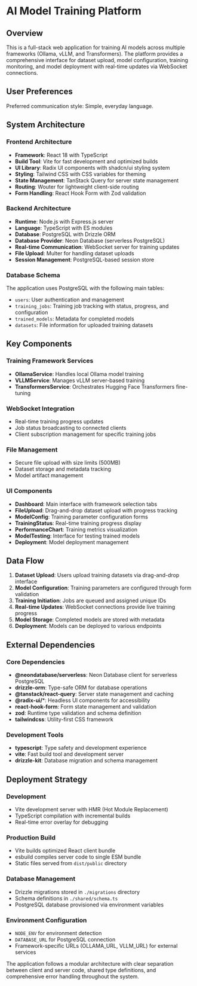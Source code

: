 # AI Model Training Platform

## Overview

This is a full-stack web application for training AI models across multiple frameworks (Ollama, vLLM, and Transformers). The platform provides a comprehensive interface for dataset upload, model configuration, training monitoring, and model deployment with real-time updates via WebSocket connections.

## User Preferences

Preferred communication style: Simple, everyday language.

## System Architecture

### Frontend Architecture
- **Framework**: React 18 with TypeScript
- **Build Tool**: Vite for fast development and optimized builds
- **UI Library**: Radix UI components with shadcn/ui styling system
- **Styling**: Tailwind CSS with CSS variables for theming
- **State Management**: TanStack Query for server state management
- **Routing**: Wouter for lightweight client-side routing
- **Form Handling**: React Hook Form with Zod validation

### Backend Architecture
- **Runtime**: Node.js with Express.js server
- **Language**: TypeScript with ES modules
- **Database**: PostgreSQL with Drizzle ORM
- **Database Provider**: Neon Database (serverless PostgreSQL)
- **Real-time Communication**: WebSocket server for training updates
- **File Upload**: Multer for handling dataset uploads
- **Session Management**: PostgreSQL-based session store

### Database Schema
The application uses PostgreSQL with the following main tables:
- `users`: User authentication and management
- `training_jobs`: Training job tracking with status, progress, and configuration
- `trained_models`: Metadata for completed models
- `datasets`: File information for uploaded training datasets

## Key Components

### Training Framework Services
- **OllamaService**: Handles local Ollama model training
- **VLLMService**: Manages vLLM server-based training
- **TransformersService**: Orchestrates Hugging Face Transformers fine-tuning

### WebSocket Integration
- Real-time training progress updates
- Job status broadcasting to connected clients
- Client subscription management for specific training jobs

### File Management
- Secure file upload with size limits (500MB)
- Dataset storage and metadata tracking
- Model artifact management

### UI Components
- **Dashboard**: Main interface with framework selection tabs
- **FileUpload**: Drag-and-drop dataset upload with progress tracking
- **ModelConfig**: Training parameter configuration forms
- **TrainingStatus**: Real-time training progress display
- **PerformanceChart**: Training metrics visualization
- **ModelTesting**: Interface for testing trained models
- **Deployment**: Model deployment management

## Data Flow

1. **Dataset Upload**: Users upload training datasets via drag-and-drop interface
2. **Model Configuration**: Training parameters are configured through form validation
3. **Training Initiation**: Jobs are queued and assigned unique IDs
4. **Real-time Updates**: WebSocket connections provide live training progress
5. **Model Storage**: Completed models are stored with metadata
6. **Deployment**: Models can be deployed to various endpoints

## External Dependencies

### Core Dependencies
- **@neondatabase/serverless**: Neon Database client for serverless PostgreSQL
- **drizzle-orm**: Type-safe ORM for database operations
- **@tanstack/react-query**: Server state management and caching
- **@radix-ui/***: Headless UI components for accessibility
- **react-hook-form**: Form state management and validation
- **zod**: Runtime type validation and schema definition
- **tailwindcss**: Utility-first CSS framework

### Development Tools
- **typescript**: Type safety and development experience
- **vite**: Fast build tool and development server
- **drizzle-kit**: Database migration and schema management

## Deployment Strategy

### Development
- Vite development server with HMR (Hot Module Replacement)
- TypeScript compilation with incremental builds
- Real-time error overlay for debugging

### Production Build
- Vite builds optimized React client bundle
- esbuild compiles server code to single ESM bundle
- Static files served from `dist/public` directory

### Database Management
- Drizzle migrations stored in `./migrations` directory
- Schema definitions in `./shared/schema.ts`
- PostgreSQL database provisioned via environment variables

### Environment Configuration
- `NODE_ENV` for environment detection
- `DATABASE_URL` for PostgreSQL connection
- Framework-specific URLs (OLLAMA_URL, VLLM_URL) for external services

The application follows a modular architecture with clear separation between client and server code, shared type definitions, and comprehensive error handling throughout the system.